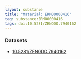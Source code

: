 ```yaml
---
layout: substance
title: "Material: ERM00000416"
tag: substance:ERM00000416
tags: doi:10.5281/ZENODO.7940162
---
```


### Datasets

* [10.5281/ZENODO.7940162](https://doi.org/10.5281/ZENODO.7940162)
